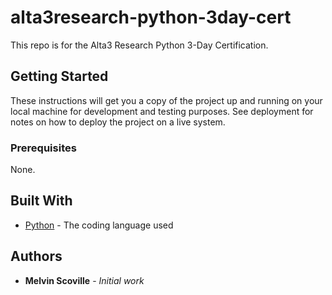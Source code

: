 # alta3research-python-3day-cert

This repo is for the Alta3 Research Python 3-Day Certification.

## Getting Started

These instructions will get you a copy of the project up and running on your local machine
for development and testing purposes. See deployment for notes on how to deploy the project
on a live system.

### Prerequisites

None.

## Built With

* [Python](https://www.python.org/) - The coding language used

## Authors

* **Melvin Scoville** - *Initial work*
